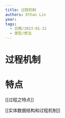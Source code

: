 ```yaml
---
title: 过程机制
authors: Ethan Lin
year:
tags:
  - 日期/2023-01-31 
  - 类型/想法 
---
```



# 过程机制






# 特点

[[过程之特点]]

[[实体数据结构和过程机制]]